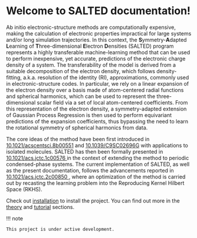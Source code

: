 # Welcome to SALTED documentation!

Ab initio electronic-structure methods are computationally expensive, making the calculation of electronic properties impractical for large systems and/or long simulation trajectories. In this context, the **S**ymmetry-**A**dapted **L**earning of **T**hree-dimensional **E**lectron **D**ensities (SALTED) program represents a highly transferable machine-learning method that can be used to perform inexpensive, yet accurate, predictions of the electronic charge density of a system. The transferability of the model is derived from a suitable decomposition of the electron density, which follows density-fitting, a.k.a. resolution of the identity (RI), approximations, commonly used in electronic-structure codes. In particular, we rely on a linear expansion of the electron density over a basis made of atom-centered radial functions and spherical harmonics, which can be used to represent the three-dimensional scalar field via a set of local atom-centered coefficients. From this representation of the electron density, a symmetry-adapted extension of Gaussian Process Regression is then used to perform equivariant predictions of the expansion coefficients, thus bypassing the need to learn the rotational symmetry of spherical harmonics from data.

The core ideas of the method have been first introduced in [10.1021/acscentsci.8b00551](https://pubs.acs.org/doi/10.1021/acscentsci.8b00551) and [10.1039/C9SC02696G](https://pubs.rsc.org/en/content/articlelanding/2019/sc/c9sc02696g) with applications to isolated molecules. SALTED has then been formally presented in [10.1021/acs.jctc.1c00576  ](https://pubs.acs.org/doi/10.1021/acs.jctc.1c00576) in the context of extending the method to periodic condensed-phase systems. The current implementation of SALTED, as well as the present documentation, follows the advancements reported in [10.1021/acs.jctc.2c00850  ](https://pubs.acs.org/doi/full/10.1021/acs.jctc.2c00850), where an optimization of the method is carried out by recasting the learning problem into the Reproducing Kernel Hilbert Space (RKHS).


Check out [installation](installation) to install the project. You can find out more in the [theory](theory) and [tutorial](tutorial) sections.

!!! note

    This project is under active development.

